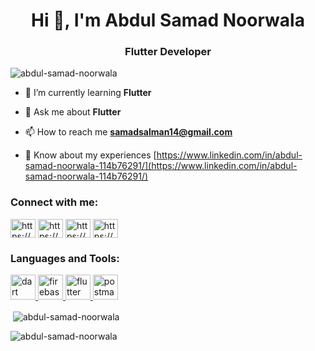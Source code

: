 <h1 align="center">Hi 👋, I'm Abdul Samad Noorwala</h1>
<h3 align="center">Flutter Developer</h3>

<p align="left"> <img src="https://komarev.com/ghpvc/?username=abdul-samad-noorwala&label=Profile%20views&color=0e75b6&style=flat" alt="abdul-samad-noorwala" /> </p>

- 🌱 I’m currently learning **Flutter**

- 💬 Ask me about **Flutter**

- 📫 How to reach me **samadsalman14@gmail.com**

- 📄 Know about my experiences [https://www.linkedin.com/in/abdul-samad-noorwala-114b76291/](https://www.linkedin.com/in/abdul-samad-noorwala-114b76291/)

<h3 align="left">Connect with me:</h3>
<p align="left">
<a href="https://linkedin.com/in/https://www.linkedin.com/in/abdul-samad-noorwala-114b76291/" target="blank"><img align="center" src="https://raw.githubusercontent.com/rahuldkjain/github-profile-readme-generator/master/src/images/icons/Social/linked-in-alt.svg" alt="https://www.linkedin.com/in/abdul-samad-noorwala-114b76291/" height="30" width="40" /></a>
<a href="https://stackoverflow.com/users/https://stackoverflow.com/users/23167473/abdul-samad-noorwala" target="blank"><img align="center" src="https://raw.githubusercontent.com/rahuldkjain/github-profile-readme-generator/master/src/images/icons/Social/stack-overflow.svg" alt="https://stackoverflow.com/users/23167473/abdul-samad-noorwala" height="30" width="40" /></a>
<a href="https://fb.com/https://www.facebook.com/abdulsamad.noorwala.16/" target="blank"><img align="center" src="https://raw.githubusercontent.com/rahuldkjain/github-profile-readme-generator/master/src/images/icons/Social/facebook.svg" alt="https://www.facebook.com/abdulsamad.noorwala.16/" height="30" width="40" /></a>
<a href="https://instagram.com/https://www.instagram.com/abdul_samad_noorwala/" target="blank"><img align="center" src="https://raw.githubusercontent.com/rahuldkjain/github-profile-readme-generator/master/src/images/icons/Social/instagram.svg" alt="https://www.instagram.com/abdul_samad_noorwala/" height="30" width="40" /></a>
</p>

<h3 align="left">Languages and Tools:</h3>
<p align="left"> <a href="https://dart.dev" target="_blank" rel="noreferrer"> <img src="https://www.vectorlogo.zone/logos/dartlang/dartlang-icon.svg" alt="dart" width="40" height="40"/> </a> <a href="https://firebase.google.com/" target="_blank" rel="noreferrer"> <img src="https://www.vectorlogo.zone/logos/firebase/firebase-icon.svg" alt="firebase" width="40" height="40"/> </a> <a href="https://flutter.dev" target="_blank" rel="noreferrer"> <img src="https://www.vectorlogo.zone/logos/flutterio/flutterio-icon.svg" alt="flutter" width="40" height="40"/> </a> <a href="https://postman.com" target="_blank" rel="noreferrer"> <img src="https://www.vectorlogo.zone/logos/getpostman/getpostman-icon.svg" alt="postman" width="40" height="40"/> </a> </p>

<p>&nbsp;<img align="center" src="https://github-readme-stats.vercel.app/api?username=abdul-samad-noorwala&show_icons=true&locale=en" alt="abdul-samad-noorwala" /></p>

<p><img align="center" src="https://github-readme-streak-stats.herokuapp.com/?user=abdul-samad-noorwala&" alt="abdul-samad-noorwala" /></p>
